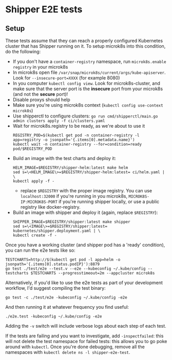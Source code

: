 # Shipper E2E tests

## Setup

These tests assume that they can reach a properly configured Kubernetes cluster
that has Shipper running on it. To setup microk8s into this condition, do
the following:
* If you don't have a `container-registry` namespace, run `microk8s.enable registry` in your microk8s
* In microk8s open file `/var/snap/microk8s/current/args/kube-apiserver`. Look for `--insecure-port=XXXX` (for example 8080)
* In you computer `kubectl config view`. Look for microk8s-cluster, and make sure that the server 
port is the __insecure__ port from your microk8s (and not the __secure__ port)!
* Disable proxys should help
* Make sure you're using microk8s context (`kubectl config use-context microk8s`)
* Use shipperctl to configure clusters: `go run cmd/shipperctl/main.go admin clusters apply -f ci/clusters.yaml`
* Wait for microk8s.registry to be ready, as we're about to use it
    ```
    REGISTRY_POD=$(kubectl get pod -n container-registry -l app=registry -o jsonpath='{.items[0].metadata.name}')
    kubectl wait -n container-registry --for=condition=ready pod/$REGISTRY_POD
    ```
* Build an image with the test charts and deploy it:
    ```
    HELM_IMAGE=$REGISTRY/shipper-helm:latest make helm
    sed s=\<HELM_IMAGE\>=$REGISTRY/shipper-helm:latest= ci/helm.yaml | \
    kubectl apply -f -
    ```
    * replace `$REGISTRY` with the proper image registry. You can use `localhost:32000` if you're 
    running in you microk8s, `MICROK8S-IP:MICROK8S-PORT` if you're running shipper locally, 
    or use a public registry like docker-registry.
* Build an image with shipper and deploy it (again, replace `$REGISTRY`): 
    ```
    SHIPPER_IMAGE=$REGISTRY/shipper:latest make shipper
    sed s=\<IMAGE\>=$REGISTRY/shipper:latest= kubernetes/shipper.deployment.yaml | \
    kubectl create -f -
    ```

Once you have a working cluster (and shipper pod has a 'ready' condition), you can run the e2e tests like so:

```
TESTCHARTS=http://$(kubectl get pod -l app=helm -o jsonpath='{.items[0].status.podIP}'):8879
go test ./test/e2e --test.v --e2e --kubeconfig ~/.kube/config --testcharts $TESTCHARTS --progresstimeout=2m --appcluster microk8s
```

Alternatively, if you'd like to use the e2e tests as part of your development
workflow, I'd suggest compiling the test binary:

```
go test -c ./test/e2e -kubeconfig ~/.kube/config -e2e
```

And then running it at whatever frequency you find useful:

```
./e2e.test -kubeconfig ~/.kube/config -e2e
```

Adding the `-v` switch will include verbose logs about each step of each test.

If the tests are failing and you want to investigate, add `-inspectfailed`:
this will not delete the test namespace for failed tests: this allows you to go
poke around with `kubectl`. Once you're done debugging, remove all the
namespaces with `kubectl delete ns -l shipper-e2e-test`.
